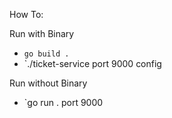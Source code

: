 How To:

Run with Binary
*  `go build .`
*  `./ticket-service port 9000 config

Run without Binary
* `go run . port 9000

